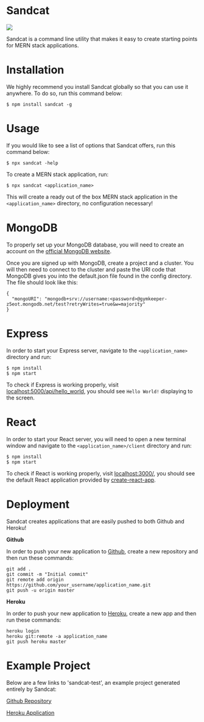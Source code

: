# Sandcat

<a href="https://www.npmjs.com/package/sandcat" target="_blank"><img src="https://img.shields.io/npm/v/sandcat" /></a>

Sandcat is a command line utility that makes it easy to create starting points for MERN stack applications.

# Installation

We highly recommend you install Sandcat globally so that you can use it anywhere. To do so, run this command below:
```
$ npm install sandcat -g
```

# Usage

If you would like to see a list of options that Sandcat offers, run this command below:
```
$ npx sandcat -help
```

To create a MERN stack application, run:
```
$ npx sandcat <application_name>
```
This will create a ready out of the box MERN stack application in the `<application_name>` directory, no configuration necessary!

# MongoDB

To properly set up your MongoDB database, you will need to create an account on the [official MongoDB website](https://account.mongodb.com/account/login).

Once you are signed up with MongoDB, create a project and a cluster. You will then need to connect to the cluster and paste the URI code that MongoDB gives you into the default.json file found in the config directory. The file should look like this:
```
{
  "mongoURI": "mongodb+srv://username:<password>@gymkeeper-z5eot.mongodb.net/test?retryWrites=true&w=majority"
}
```

# Express

In order to start your Express server, navigate to the `<application_name>` directory and run:
```
$ npm install
$ npm start
```
To check if Express is working properly, visit [localhost:5000/api/hello_world](http://localhost:5000/api/hello_world), you should see `Hello World!` displaying to the screen.

# React

In order to start your React server, you will need to open a new terminal window and navigate to the `<application_name>/client` directory and run:
```
$ npm install
$ npm start
```
To check if React is working properly, visit [localhost:3000/](http://localhost:3000/), you should see the default React application provided by [create-react-app](https://www.npmjs.com/package/create-react-app).

# Deployment

Sandcat creates applications that are easily pushed to both Github and Heroku!

**Github**

In order to push your new application to [Github](https://github.com/), create a new repository and then run these commands:
```
git add .
git commit -m "Initial commit"
git remote add origin https://github.com/your_username/application_name.git
git push -u origin master
```

**Heroku**

In order to push your new application to [Heroku](https://dashboard.heroku.com/apps), create a new app and then run these commands:
```
heroku login
heroku git:remote -a application_name
git push heroku master
```

# Example Project

Below are a few links to 'sandcat-test', an example project generated entirely by Sandcat:

[Github Repository](https://github.com/Anthonyhelka/sandcat-test)

[Heroku Application](https://sandcat-test.herokuapp.com/)
